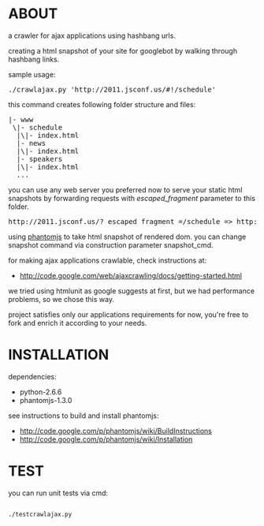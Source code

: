 ABOUT
=====

a crawler for ajax applications using hashbang urls.

creating a html snapshot of your site for googlebot by walking through hashbang links.

sample usage:

<pre>
./crawlajax.py 'http://2011.jsconf.us/#!/schedule'
</pre>

this command creates following folder structure and files:

<pre>
|- www
 \|- schedule
  |\|- index.html
  |- news
  |\|- index.html
  |- speakers
  |\|- index.html
  ...
</pre>

you can use any web server you preferred now to serve your static html
snapshots by forwarding requests with _escaped_fragment_ parameter to this
folder.

<pre>
http://2011.jsconf.us/?_escaped_fragment_=/schedule => http://2011.jsconf.us/googlebot/schedule/index.html
</pre>

using [phantomjs](http://www.phantomjs.org/) to take html snapshot of rendered
dom. you can change snapshot command via construction parameter snapshot_cmd.

for making ajax applications crawlable, check instructions at:

* http://code.google.com/web/ajaxcrawling/docs/getting-started.html

we tried using htmlunit as google suggests at first, but we had performance
problems, so we chose this way.

project satisfies only our applications requirements for now, you're free to
fork and enrich it according to your needs.

INSTALLATION
============

dependencies:

* python-2.6.6
* phantomjs-1.3.0

see instructions to build and install phantomjs:

* http://code.google.com/p/phantomjs/wiki/BuildInstructions
* http://code.google.com/p/phantomjs/wiki/Installation

TEST
====

you can run unit tests via cmd:

<code>
./testcrawlajax.py
</code>


